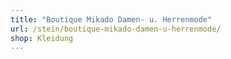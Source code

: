 ```yaml
---
title: "Boutique Mikado Damen- u. Herrenmode"
url: /stein/boutique-mikado-damen-u-herrenmode/
shop: Kleidung
---
```

